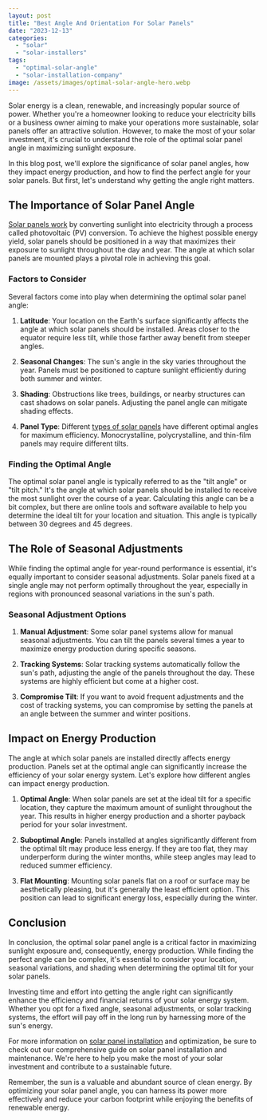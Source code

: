 ```yaml
---
layout: post
title: "Best Angle And Orientation For Solar Panels"
date: "2023-12-13"
categories: 
  - "solar"
  - "solar-installers"
tags: 
  - "optimal-solar-angle"
  - "solar-installation-company"
image: /assets/images/optimal-solar-angle-hero.webp
---
```


Solar energy is a clean, renewable, and increasingly popular source of power. Whether you're a homeowner looking to reduce your electricity bills or a business owner aiming to make your operations more sustainable, solar panels offer an attractive solution. However, to make the most of your solar investment, it's crucial to understand the role of the optimal solar panel angle in maximizing sunlight exposure.

In this blog post, we'll explore the significance of solar panel angles, how they impact energy production, and how to find the perfect angle for your solar panels. But first, let's understand why getting the angle right matters.

## The Importance of Solar Panel Angle

[Solar panels work](/how-do-solar-panels-work/) by converting sunlight into electricity through a process called photovoltaic (PV) conversion. To achieve the highest possible energy yield, solar panels should be positioned in a way that maximizes their exposure to sunlight throughout the day and year. The angle at which solar panels are mounted plays a pivotal role in achieving this goal.

### Factors to Consider

Several factors come into play when determining the optimal solar panel angle:

1. **Latitude**: Your location on the Earth's surface significantly affects the angle at which solar panels should be installed. Areas closer to the equator require less tilt, while those farther away benefit from steeper angles.

3. **Seasonal Changes**: The sun's angle in the sky varies throughout the year. Panels must be positioned to capture sunlight efficiently during both summer and winter.

5. **Shading**: Obstructions like trees, buildings, or nearby structures can cast shadows on solar panels. Adjusting the panel angle can mitigate shading effects.

7. **Panel Type**: Different [types of solar panels](/solar-panel-types/) have different optimal angles for maximum efficiency. Monocrystalline, polycrystalline, and thin-film panels may require different tilts.

### Finding the Optimal Angle

The optimal solar panel angle is typically referred to as the "tilt angle" or "tilt pitch." It's the angle at which solar panels should be installed to receive the most sunlight over the course of a year. Calculating this angle can be a bit complex, but there are online tools and software available to help you determine the ideal tilt for your location and situation. This angle is typically between 30 degrees and 45 degrees.

## The Role of Seasonal Adjustments

While finding the optimal angle for year-round performance is essential, it's equally important to consider seasonal adjustments. Solar panels fixed at a single angle may not perform optimally throughout the year, especially in regions with pronounced seasonal variations in the sun's path.

### Seasonal Adjustment Options

1. **Manual Adjustment**: Some solar panel systems allow for manual seasonal adjustments. You can tilt the panels several times a year to maximize energy production during specific seasons.

3. **Tracking Systems**: Solar tracking systems automatically follow the sun's path, adjusting the angle of the panels throughout the day. These systems are highly efficient but come at a higher cost.

5. **Compromise Tilt**: If you want to avoid frequent adjustments and the cost of tracking systems, you can compromise by setting the panels at an angle between the summer and winter positions.

## Impact on Energy Production

The angle at which solar panels are installed directly affects energy production. Panels set at the optimal angle can significantly increase the efficiency of your solar energy system. Let's explore how different angles can impact energy production.

1. **Optimal Angle**: When solar panels are set at the ideal tilt for a specific location, they capture the maximum amount of sunlight throughout the year. This results in higher energy production and a shorter payback period for your solar investment.

3. **Suboptimal Angle**: Panels installed at angles significantly different from the optimal tilt may produce less energy. If they are too flat, they may underperform during the winter months, while steep angles may lead to reduced summer efficiency.

5. **Flat Mounting**: Mounting solar panels flat on a roof or surface may be aesthetically pleasing, but it's generally the least efficient option. This position can lead to significant energy loss, especially during the winter.

## Conclusion

In conclusion, the optimal solar panel angle is a critical factor in maximizing sunlight exposure and, consequently, energy production. While finding the perfect angle can be complex, it's essential to consider your location, seasonal variations, and shading when determining the optimal tilt for your solar panels.

Investing time and effort into getting the angle right can significantly enhance the efficiency and financial returns of your solar energy system. Whether you opt for a fixed angle, seasonal adjustments, or solar tracking systems, the effort will pay off in the long run by harnessing more of the sun's energy.

For more information on [solar panel installation](/) and optimization, be sure to check out our comprehensive guide on solar panel installation and maintenance. We're here to help you make the most of your solar investment and contribute to a sustainable future.

Remember, the sun is a valuable and abundant source of clean energy. By optimizing your solar panel angle, you can harness its power more effectively and reduce your carbon footprint while enjoying the benefits of renewable energy.
